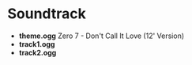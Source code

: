 # Soundtrack

- **theme.ogg**  Zero 7 - Don't Call It Love (12' Version)
- **track1.ogg**
- **track2.ogg**
